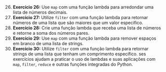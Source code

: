26. **Exercício 26:** Use `map` com uma função lambda para arredondar uma lista de números decimais.
27. **Exercício 27:** Utilize `filter` com uma função lambda para retornar números de uma lista que são maiores que um
    valor específico.
28. **Exercício 28:** Crie uma função lambda que receba uma lista de números e retorne a soma dos números pares.
29. **Exercício 29:** Use `map` com uma função lambda para remover espaços em branco de uma lista de strings.
30. **Exercício 30:** Utilize `filter` com uma função lambda para retornar strings de uma lista que tenham um
    comprimento específico.
ses exercícios ajudam a praticar o uso de lambdas e suas aplicações com `map`, `filter`, `reduce` e outras funções
integradas do Python.